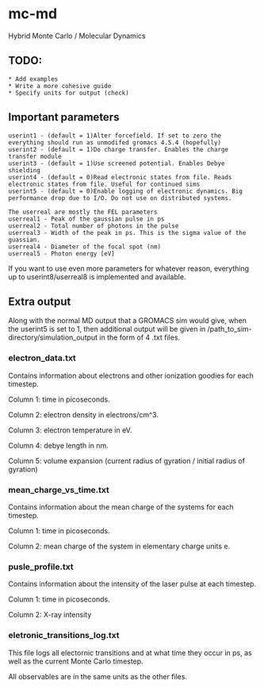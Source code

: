 # mc-md
Hybrid Monte Carlo / Molecular Dynamics

## TODO:
    * Add examples 
    * Write a more cohesive guide
    * Specify units for output (check)


## Important parameters
    userint1 - (default = 1)Alter forcefield. If set to zero the everything should run as unmodifed gromacs 4.5.4 (hopefully)
    userint2 - (default = 1)Do charge transfer. Enables the charge transfer module 
    userint3 - (default = 1)Use screened potential. Enables Debye shielding 
    userint4 - (default = 0)Read electronic states from file. Reads electronic states from file. Useful for continued sims 
    userint5 - (default = 0)Enable logging of electronic dynamics. Big performance drop due to I/O. Do not use on distributed systems.
    
    The userreal are mostly the FEL parameters
    userreal1 - Peak of the gaussian pulse in ps
    userreal2 - Total number of photons in the pulse
    userreal3 - Width of the peak in ps. This is the sigma value of the guassian.
    userreal4 - Diameter of the focal spot (nm) 
    userreal5 - Photon energy [eV]

If you want to use even more parameters for whatever reason, everything up to userint8/userreal8 is implemented and available.


## Extra output
Along with the normal MD output that a GROMACS sim would give, when the userint5 is set to 1, 
then additional output will be given in /path_to_sim-directory/simulation_output in the form of 4 .txt files.

### electron_data.txt 

Contains information about electrons and other ionization goodies for each timestep.

Column 1: time in picoseconds.

Column 2: electron density in electrons/cm^3.

Column 3: electron temperature in eV.

Column 4: debye length in nm.

Column 5: volume expansion (current radius of gyration / initial radius of gyration)


### mean_charge_vs_time.txt 

Contains information about the mean charge of the systems for each timestep.

Column 1: time in picoseconds.

Column 2: mean charge of the system in elementary charge units e.


### pusle_profile.txt

Contains information about the intensity of the laser pulse at each timestep.

Column 1: time in picoseconds.

Column 2: X-ray intensity


### eletronic_transitions_log.txt

This file logs all electornic transitions and at what time they occur in ps, as well as the current Monte Carlo timestep.

All observables are in the same units as the other files.


